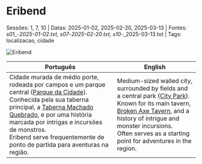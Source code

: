 ﻿
# Eribend

Sessões: 1, 7, 10 | Datas: 2025-01-02, 2025-02-20, 2025-03-13 | Fontes: s01_-_2025-01-02.txt, s07_-_2025-02-20.txt, s10_-_2025-03-13.txt | Tags: localizacao, cidade

![Eribend](assets/location/location_blank.png)

| Português | English |
|-----------|---------|
| Cidade murada de médio porte, rodeada por campos e um parque central ([Parque da Cidade](parque_da_cidade.md)). Conhecida pela sua taberna principal, a [Taberna Machado Quebrado](taberna_machado_quebrado.md), e por uma história marcada por intrigas e incursões de monstros.<br>Eribend serve frequentemente de ponto de partida para aventuras na região. | Medium-sized walled city, surrounded by fields and a central park ([City Park](parque_da_cidade.md)). Known for its main tavern, [Broken Axe Tavern](taberna_machado_quebrado.md), and a history of intrigue and monster incursions.<br>Often serves as a starting point for adventures in the region. |




















